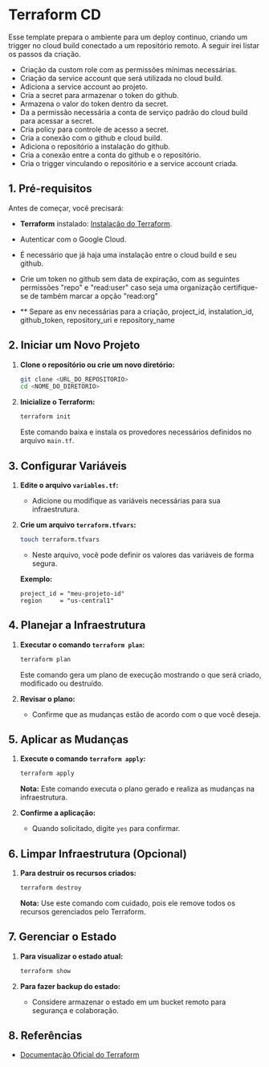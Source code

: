 # Terraform CD

Esse template prepara o ambiente para um deploy continuo, criando um trigger no cloud build conectado a um repositório remoto. A seguir irei listar os passos da criação.

- Criação da custom role com as permissões mínimas necessárias.
- Criação da service account que será utilizada no cloud build.
- Adiciona a service account ao projeto.
- Cria a secret para armazenar o token do github.
- Armazena o valor do token dentro da secret.
- Da a permissão necessária a conta de serviço padrão do cloud build para acessar a secret.
- Cria policy para controle de acesso a secret.
- Cria a conexão com o github e cloud build.
- Adiciona o repositório a instalação do github.
- Cria a conexão entre a conta do github e o repositório.
- Cria o trigger vinculando o repositório e a service account criada. 

## 1. Pré-requisitos

Antes de começar, você precisará:
- **Terraform** instalado: [Instalação do Terraform](https://learn.hashicorp.com/tutorials/terraform/install-cli).
- Autenticar com o Google Cloud.
- É necessário que já haja uma instalação entre o cloud build e seu github.
- Crie um token no github sem data de expiração, com as seguintes permissões "repo" e "read:user" caso seja uma organização certifique-se de também marcar a opção "read:org" 


- ** Separe as env necessárias para a criação, project_id, instalation_id, github_token, repository_uri e repository_name

## 2. Iniciar um Novo Projeto

1. **Clone o repositório ou crie um novo diretório:**
   ```bash
   git clone <URL_DO_REPOSITORIO>
   cd <NOME_DO_DIRETORIO>
   ```

2. **Inicialize o Terraform:**
   ```bash
   terraform init
   ```
   Este comando baixa e instala os provedores necessários definidos no arquivo `main.tf`.

## 3. Configurar Variáveis

1. **Edite o arquivo `variables.tf`:**
   - Adicione ou modifique as variáveis necessárias para sua infraestrutura.

2. **Crie um arquivo `terraform.tfvars`:**
   ```bash
   touch terraform.tfvars
   ```
   - Neste arquivo, você pode definir os valores das variáveis de forma segura.

   **Exemplo:**
   ```hcl
   project_id = "meu-projeto-id"
   region     = "us-central1"
   ```

## 4. Planejar a Infraestrutura

1. **Executar o comando `terraform plan`:**
   ```bash
   terraform plan
   ```
   Este comando gera um plano de execução mostrando o que será criado, modificado ou destruído.

2. **Revisar o plano:** 
   - Confirme que as mudanças estão de acordo com o que você deseja.

## 5. Aplicar as Mudanças

1. **Execute o comando `terraform apply`:**
   ```bash
   terraform apply
   ```
   **Nota:** Este comando executa o plano gerado e realiza as mudanças na infraestrutura.

2. **Confirme a aplicação:**
   - Quando solicitado, digite `yes` para confirmar.

## 6. Limpar Infraestrutura (Opcional)

1. **Para destruir os recursos criados:**
   ```bash
   terraform destroy
   ```
   **Nota:** Use este comando com cuidado, pois ele remove todos os recursos gerenciados pelo Terraform.

## 7. Gerenciar o Estado

1. **Para visualizar o estado atual:**
   ```bash
   terraform show
   ```

2. **Para fazer backup do estado:**
   - Considere armazenar o estado em um bucket remoto para segurança e colaboração.

## 8. Referências

- [Documentação Oficial do Terraform](https://registry.terraform.io/)

